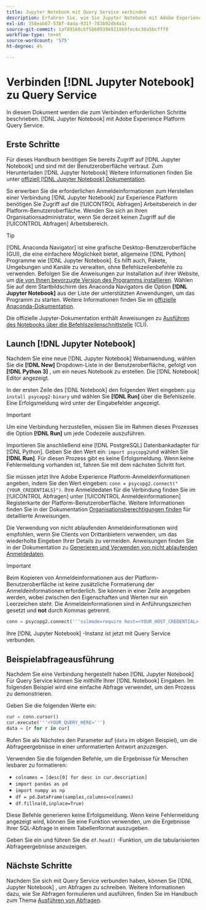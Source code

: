 ```yaml
---
title: Jupyter Notebook mit Query Service verbinden
description: Erfahren Sie, wie Sie Jupyter Notebook mit Adobe Experience Platform Query Service verbinden.
exl-id: 358eab67-538f-4ada-931f-783b92db4a1c
source-git-commit: 1af89160cbf5b689396921869fec6c30a5bcfff0
workflow-type: tm+mt
source-wordcount: '575'
ht-degree: 4%

---
```


# Verbinden [!DNL Jupyter Notebook] zu Query Service

In diesem Dokument werden die zum Verbinden erforderlichen Schritte beschrieben. [!DNL Jupyter Notebook] mit Adobe Experience Platform Query Service.

## Erste Schritte

Für dieses Handbuch benötigen Sie bereits Zugriff auf [!DNL Jupyter Notebook] und sind mit der Benutzeroberfläche vertraut. Zum Herunterladen [!DNL Jupyter Notebook] Weitere Informationen finden Sie unter [offiziell [!DNL Jupyter Notebook] Dokumentation](https://jupyter.org/).

So erwerben Sie die erforderlichen Anmeldeinformationen zum Herstellen einer Verbindung [!DNL Jupyter Notebook] zur Experience Platform benötigen Sie Zugriff auf die [!UICONTROL Abfragen] Arbeitsbereich in der Platform-Benutzeroberfläche. Wenden Sie sich an Ihren Organisationsadministrator, wenn Sie derzeit keinen Zugriff auf die [!UICONTROL Abfragen] Arbeitsbereich.

>[!TIP]
>
>[!DNL Anaconda Navigator] ist eine grafische Desktop-Benutzeroberfläche (GUI), die eine einfachere Möglichkeit bietet, allgemeine [!DNL Python] Programme wie [!DNL Jupyter Notebook]. Es hilft auch, Pakete, Umgebungen und Kanäle zu verwalten, ohne Befehlszeilenbefehle zu verwenden.
>Befolgen Sie die Anweisungen zur Installation auf ihrer Website, um [die von Ihnen bevorzugte Version des Programms installieren](https://docs.anaconda.com/anaconda/install/).
>Wählen Sie auf dem Startbildschirm des Anaconda Navigators die Option **[!DNL Jupyter Notebook]** aus der Liste der unterstützten Anwendungen, um das Programm zu starten.
>Weitere Informationen finden Sie im [offizielle Anaconda-Dokumentation](https://docs.anaconda.com/anaconda/navigator/).

Die offizielle Jupyter-Dokumentation enthält Anweisungen zu [Ausführen des Notebooks über die Befehlszeilenschnittstelle](https://docs.jupyter.org/en/latest/running.html#how-do-i-open-a-specific-notebook) (CLI).

## Launch [!DNL Jupyter Notebook]

Nachdem Sie eine neue [!DNL Jupyter Notebook] Webanwendung, wählen Sie die **[!DNL New]** Dropdown-Liste in der Benutzeroberfläche, gefolgt von **[!DNL Python 3]** , um ein neues Notebook zu erstellen. Die [!DNL Notebook] Editor angezeigt.

In der ersten Zeile des [!DNL Notebook] den folgenden Wert eingeben: `pip install psycopg2-binary` und wählen Sie **[!DNL Run]** über die Befehlszeile. Eine Erfolgsmeldung wird unter der Eingabefelder angezeigt.

>[!IMPORTANT]
>
>Um eine Verbindung herzustellen, müssen Sie im Rahmen dieses Prozesses die Option **[!DNL Run]** um jede Codezeile auszuführen.

Importieren Sie anschließend eine [!DNL PostgreSQL] Datenbankadapter für [!DNL Python]. Geben Sie den Wert ein: `import psycopg2`und wählen Sie **[!DNL Run]**. Für diesen Prozess gibt es keine Erfolgsmeldung. Wenn keine Fehlermeldung vorhanden ist, fahren Sie mit dem nächsten Schritt fort.

Sie müssen jetzt Ihre Adobe Experience Platform-Anmeldeinformationen angeben, indem Sie den Wert eingeben: `conn = psycopg2.connect("{YOUR_CREDENTIALS}")`. Ihre Anmeldedaten für die Verbindung finden Sie im [!UICONTROL Abfragen] unter [!UICONTROL Anmeldeinformationen] Registerkarte der Platform-Benutzeroberfläche. Weitere Informationen finden Sie in der Dokumentation [Organisationsberechtigungen finden](../ui/credentials.md) für detaillierte Anweisungen.

Die Verwendung von nicht ablaufenden Anmeldeinformationen wird empfohlen, wenn Sie Clients von Drittanbietern verwenden, um das wiederholte Eingeben Ihrer Details zu vermeiden. Anweisungen finden Sie in der Dokumentation zu [Generieren und Verwenden von nicht ablaufenden Anmeldedaten](../ui/credentials.md#non-expiring-credentials).

>[!IMPORTANT]
>
>Beim Kopieren von Anmeldeinformationen aus der Platform-Benutzeroberfläche ist keine zusätzliche Formatierung der Anmeldeinformationen erforderlich. Sie können in einer Zeile angegeben werden, wobei zwischen den Eigenschaften und Werten nur ein Leerzeichen steht. Die Anmeldeinformationen sind in Anführungszeichen gesetzt und **not** durch Kommas getrennt.

```python
conn = psycopg2.connect('''sslmode=require host=<YOUR_HOST_CREDENTIAL> port=80 dbname=prod:all user=<YOUR_ORGANIZATION_ID> password=<YOUR_PASSWORD>''')"
```

Ihre [!DNL Jupyter Notebook] -Instanz ist jetzt mit Query Service verbunden.

## Beispielabfrageausführung

Nachdem Sie eine Verbindung hergestellt haben [!DNL Jupyter Notebook] Für Query Service können Sie mithilfe Ihrer [!DNL Notebook] Eingaben. Im folgenden Beispiel wird eine einfache Abfrage verwendet, um den Prozess zu demonstrieren.

Geben Sie die folgenden Werte ein:

```python
cur = conn.cursor()
cur.execute('''<YOUR_QUERY_HERE>''')
data = [r for r in cur]
```

Rufen Sie als Nächstes den Parameter auf (`data` im obigen Beispiel), um die Abfrageergebnisse in einer unformatierten Antwort anzuzeigen.

Verwenden Sie die folgenden Befehle, um die Ergebnisse für Menschen lesbarer zu formatieren:

- `colnames = [desc[0] for desc in cur.description]`
- `import pandas as pd`
- `import numpy as np`
- `df = pd.DataFrame(samples,columns=colnames)`
- `df.fillna(0,inplace=True)`

Diese Befehle generieren keine Erfolgsmeldung. Wenn keine Fehlermeldung angezeigt wird, können Sie eine Funktion verwenden, um die Ergebnisse Ihrer SQL-Abfrage in einem Tabellenformat auszugeben.

Geben Sie ein und führen Sie die `df.head()` -Funktion, um die tabularisierten Abfrageergebnisse anzuzeigen.

## Nächste Schritte

Nachdem Sie sich mit Query Service verbunden haben, können Sie [!DNL Jupyter Notebook] , um Abfragen zu schreiben. Weitere Informationen dazu, wie Sie Abfragen formulieren und ausführen, finden Sie im Handbuch zum Thema [Ausführen von Abfragen](../best-practices/writing-queries.md).

